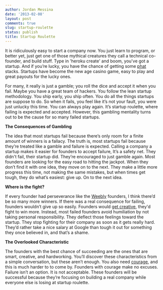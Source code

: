 ```yaml
---
author: Jordan Messina
date: '2013-02-08'
layout: post
comments: true
slug: startup-roulette
status: publish
title: Startup Roulette
---
```


It is ridiculously easy to start a company now. You just learn to program, or better yet, just get one of those mythical creatures they call a technical co-founder, and build stuff. Type in 'heroku create' and boom, you've got a startup. And if you’re lucky, you have the chance of getting some [phat](http://www.huffingtonpost.com/2012/04/09/instagram-facebook-acquisition_n_1412623.html) stacks. Startups have become the new age casino game, easy to play and great payouts for the lucky ones. 


For many, it really is just a gamble; you roll the dice and accept it when you fail. Maybe you have a great team of hackers. You follow the lean startup methodology. You ship early, you ship often. You do all the things startups are suppose to do. So when it fails, you feel like it’s not your fault, you were just unlucky this time. You can always play again. It’s startup roulette, where failing is expected and accepted. However, this gambling mentality turns out to be the cause for so many failed startups.


**The Consequences of Gambling**

The idea that most startups fail because there’s only room for a finite amount of winners is a fallacy. The truth is, most startups fail because they’re treated like a gamble and failure is expected. Calling a company a startup makes it easier for founders to accept failure, It’s a safety net. They didn't fail, their startup did. They’re encouraged to just gamble again. Most founders are looking for the easy road to hitting the jackpot. When they don’t find it with one idea, they move on to the next. They make a little more progress this time, not making the same mistakes, but when times get tough, they do what’s easiest: give up. On to the next idea.


**Where is the fight?**

If every founder had perseverance like the [Weebly](http://startupschool.org/2012/rusenko/) founders, I think there’d be so many more winners. If there was a real consequence for failing, founders wouldn’t give up so easily. Founders would [get creative](http://www.avc.com/a_vc/2011/03/airbnb.html), they'd fight to win more. Instead, most failed founders avoid humiliation by not taking personal responsibility. They deflect those feelings toward the startup. They stop fighting for their company as soon as it gets really hard. They’d rather take a nice salary at Google than tough it out for something they once believed in, and that’s a shame. 


**The Overlooked Characteristic**

The founders with the best chance of succeeding are the ones that are smart, creative, and hardworking. You’ll discover these characteristics from a simple conversation, but these aren’t enough. You also need [courage](http://www.youtube.com/watch?feature=player_detailpage&v=j4k7UebvnFU#t=1069s), and this is much harder to to come by. Founders with courage make no excuses. Failure isn’t an option. It is not acceptable. These founders will be successful because they’re focusing on building a real company while everyone else is losing at startup roulette.
